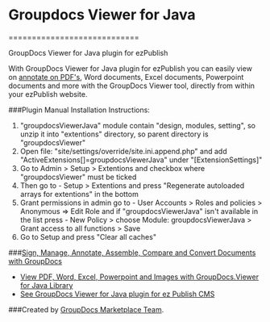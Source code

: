 # Groupdocs Viewer for Java
============================

GroupDocs Viewer for Java plugin for ezPublish

With GroupDocs Viewer for Java plugin for ezPublish you can easily view on [annotate on PDF's](http://groupdocs.com/apps/Viewer), Word documents, Excel documents, Powerpoint documents and more with the GroupDocs Viewer tool, directly from within your ezPublish website.

###Plugin Manual Installation Instructions:
1. "groupdocsViewerJava" module contain "design, modules, setting", so unzip it into "extentions" directory, so parent directory is "groupdocsViewer"
2. Open file: "site/settings/override/site.ini.append.php" and add "ActiveExtensions[]=groupdocsViewerJava" under "[ExtensionSettings]"
3. Go to Admin > Setup > Extentions and checkbox where "groupdocsViewer" must be ticked
4. Then go to - Setup > Extentions and press "Regenerate autoloaded arrays for extentions" in the bottom
5. Grant permissions in admin go to - User Accounts > Roles and policies > Anonymous => Edit Role and if "groupdocsViewerJava" isn't available in the list press - New Policy > choose Module: groupdocsViewerJava > Grant access to all functions > Save
6. Go to Setup and press "Clear all caches"


###[Sign, Manage, Annotate, Assemble, Compare and Convert Documents with GroupDocs](http://groupdocs.com)
* [View PDF, Word, Excel, Powerpoint and Images with GroupDocs.Viewer for Java Library](http://groupdocs.com/java/document-viewer-library)
* [See GroupDocs Viewer for Java plugin for ez Publish CMS](https://github.com/groupdocs/ezpublish-groupdocs-viewer-java)

###Created by [GroupDocs Marketplace Team](http://groupdocs.com/marketplace/).